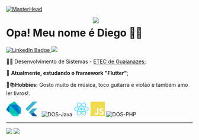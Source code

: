 [![MasterHead](https://visme.co/blog/wp-content/uploads/2019/10/animated-presentation-software-header.gif)]()

<img src = "https://media.tenor.com/L-I_GamUq3sAAAAC/gear-5-luffy-gear-5.gif" width = "270px" align = "right">

# Opa! Meu nome é Diego 🧑‍💻

<div id="badges">  
  <a href = "https://www.linkedin.com/in/diego-olegario-6462b5235/">
      <img src="https://img.shields.io/badge/LinkedIn-0077B5?style=for-the-badge&logo=linkedin&logoColor=white" alt="LinkedIn Badge"/>
  </a>
  
  <a href = "https://mail.google.com/mail/u/0/#inbox?compose=new">
    <img src="https://img.shields.io/badge/Gmail-D14836?style=for-the-badge&logo=gmail&logoColor=white"/>
  </a>
</div>


:man_student: Desenvolvimento de Sistemas - [ETEC de Guaianazes](https://www.cps.sp.gov.br/etecs/etec-de-guaianazes-guaianazes/);

💙 **Atualmente, estudando o framework "Flutter"**;

 🎸📚**Hobbies:** Gosto muito de música, toco guitarra e violão e também amo ler livros!.
<div>
  <img src="https://github.com/devicons/devicon/blob/master/icons/dart/dart-original.svg" title="Flutter" alt="Flutter" width="40" height="40"/>&nbsp;
  <img src="https://github.com/devicons/devicon/blob/master/icons/flutter/flutter-original.svg" title="Flutter" alt="Flutter" width="40" height="40"/>&nbsp;  
  <img  alt="DOS-Java" height="40" width="40" src="https://cdn.jsdelivr.net/gh/devicons/devicon/icons/java/java-original.svg">
  <img alt="DOS-React" height="40" width="40" src="https://raw.githubusercontent.com/devicons/devicon/master/icons/react/react-original.svg">
  <img alt="DOS-Js" height="40" width="40" src="https://raw.githubusercontent.com/devicons/devicon/master/icons/javascript/javascript-plain.svg">
  <img alt="DOS-PHP" height="40" width="40" src="https://cdn.jsdelivr.net/gh/devicons/devicon/icons/php/php-original.svg">

</div>

---  
<div align = "left">  
  <img height = "200em" src="https://github-readme-stats.vercel.app/api?username=dos4002&show_icons=true&show_icons=true&theme=tokyonight&count_private=true" />
  <img height = "200em" src="https://github-readme-stats.vercel.app/api/top-langs/?username=dos4002&show_icons=true&theme=tokyonight&count_private=true"/>
</div>
